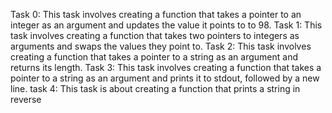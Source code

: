 Task 0: This task involves creating a function that takes a pointer to an integer as an argument and updates the value it points to to 98.
Task 1: This task involves creating a function that takes two pointers to integers as arguments and swaps the values they point to.
Task 2: This task involves creating a function that takes a pointer to a string as an argument and returns its length.
Task 3: This task involves creating a function that takes a pointer to a string as an argument and prints it to stdout, followed by a new line.
task 4: This task is about creating a function that prints a string in reverse
